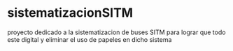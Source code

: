 # sistematizacionSITM
proyecto dedicado a la sistematizacion de buses SITM para lograr que todo este digital y eliminar el uso de papeles en dicho sistema
